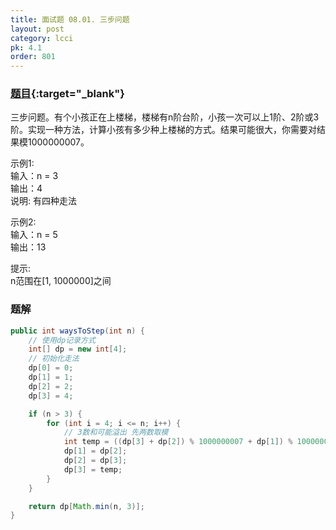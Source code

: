 ```yaml
---
title: 面试题 08.01. 三步问题
layout: post
category: lcci
pk: 4.1
order: 801
---
```


### [题目](https://leetcode-cn.com/three-steps-problem-lcci/){:target="_blank"}

三步问题。有个小孩正在上楼梯，楼梯有n阶台阶，小孩一次可以上1阶、2阶或3阶。实现一种方法，计算小孩有多少种上楼梯的方式。结果可能很大，你需要对结果模1000000007。

示例1:  
输入：n = 3  
输出：4  
说明: 有四种走法

示例2:  
输入：n = 5  
输出：13

提示:  
n范围在[1, 1000000]之间

### 题解

```java
public int waysToStep(int n) {
    // 使用dp记录方式
    int[] dp = new int[4];
    // 初始化走法
    dp[0] = 0;
    dp[1] = 1;
    dp[2] = 2;
    dp[3] = 4;

    if (n > 3) {
        for (int i = 4; i <= n; i++) {
            // 3数和可能溢出 先两数取模
            int temp = ((dp[3] + dp[2]) % 1000000007 + dp[1]) % 1000000007;
            dp[1] = dp[2];
            dp[2] = dp[3];
            dp[3] = temp;
        }
    }

    return dp[Math.min(n, 3)];
}
```